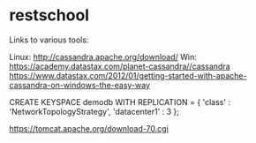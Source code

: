 # restschool

Links to various tools:

Linux: http://cassandra.apache.org/download/
Win: https://academy.datastax.com/planet-cassandra//cassandra  
	https://www.datastax.com/2012/01/getting-started-with-apache-cassandra-on-windows-the-easy-way

CREATE KEYSPACE demodb WITH REPLICATION = { 'class' : 'NetworkTopologyStrategy', 'datacenter1' : 3 };

https://tomcat.apache.org/download-70.cgi
